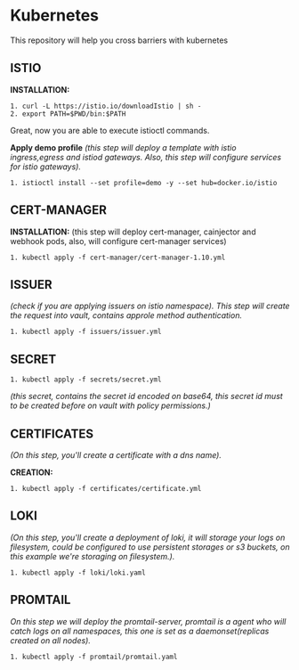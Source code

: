 # Kubernetes
This repository will help you cross barriers with kubernetes

## ISTIO ##

**INSTALLATION:** 
```
1. curl -L https://istio.io/downloadIstio | sh -
2. export PATH=$PWD/bin:$PATH
```
Great, now you are able to execute istioctl commands.

**Apply demo profile** _(this step will deploy a template with istio ingress,egress and istiod gateways. Also, this step will configure services for istio gateways)._
```
1. istioctl install --set profile=demo -y --set hub=docker.io/istio
```

## CERT-MANAGER ##
**INSTALLATION:**
(this step will deploy cert-manager, cainjector and webhook pods, also, will configure cert-manager services)
```
1. kubectl apply -f cert-manager/cert-manager-1.10.yml 
```
## ISSUER ##
_(check if you are applying issuers on istio namespace). This step will create the request into vault, contains approle method authentication._
```
1. kubectl apply -f issuers/issuer.yml 
```
## SECRET ## 
```
1. kubectl apply -f secrets/secret.yml 
```
_(this secret, contains the secret id encoded on base64, this secret id must to be created before on vault with policy permissions.)_

## CERTIFICATES ##
_(On this step, you'll create a certificate with a dns name)._

**CREATION:**
```
1. kubectl apply -f certificates/certificate.yml 
```

## LOKI ##
_(On this step, you'll create a deployment of loki, it will storage your logs on filesystem, could be configured to use persistent storages or s3 buckets, on this example we're storaging on filesystem.)._
```
1. kubectl apply -f loki/loki.yaml 
```
## PROMTAIL ##
_On this step we will deploy the promtail-server, promtail is a agent who will catch logs on all namespaces, this one is set as a daemonset(replicas created on all nodes)._
```
1. kubectl apply -f promtail/promtail.yaml 
```
